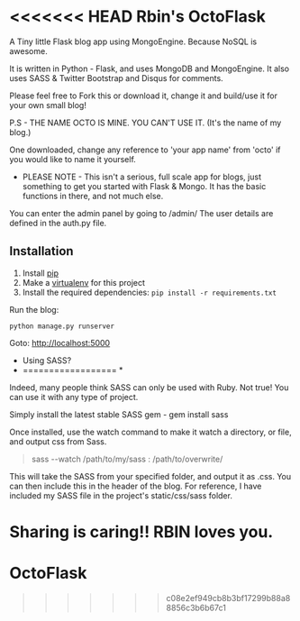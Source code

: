 <<<<<<< HEAD
Rbin's OctoFlask
=================

A Tiny little Flask blog app using MongoEngine. Because NoSQL is awesome.

It is written in Python - Flask, and uses MongoDB and MongoEngine.  It also uses SASS & Twitter Bootstrap and Disqus for comments.

Please feel free to Fork this or download it, change it and build/use it for your own small blog!

P.S - THE NAME OCTO IS MINE. YOU CAN'T USE IT. (It's the name of my blog.)

One downloaded, change any reference to 'your app name' from 'octo' if you would like to name it yourself.


- PLEASE NOTE - This isn't a serious, full scale app for blogs, just something to get you started with Flask & Mongo.
It has the basic functions in there, and not much else.

You can enter the admin panel by going to  /admin/  The user details are defined in the auth.py file.


Installation
-----------------

  1. Install [pip](http://www.pip-installer.org/en/latest/installing.html)
  2. Make a [virtualenv](http://virtualenvwrapper.readthedocs.org/en/latest/#introduction) for this project
  3. Install the required dependencies: `pip install -r requirements.txt`

Run the blog:
   
    python manage.py runserver

Goto: [http://localhost:5000](http://localhost:5000)




* Using SASS?
* ================== *

Indeed, many people think SASS can only be used with Ruby. Not true! You can use it with any type of project.

Simply install the latest stable SASS gem -   gem install sass

Once installed, use the watch command to make it watch a directory, or file, and output css from Sass.


> sass --watch /path/to/my/sass : /path/to/overwrite/

This will take the SASS from your specified folder, and output it as <yourfile>.css.  You can then include this in the header of the blog.  For reference, I have included my SASS file in the project's static/css/sass folder.


Sharing is caring!!  RBIN loves you.
=======
OctoFlask
=========
>>>>>>> c08e2ef949cb8b3bf17299b88a88856c3b6b67c1
